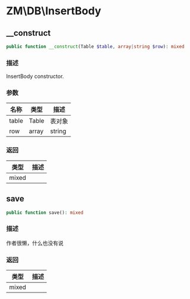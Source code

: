# ZM\DB\InsertBody

## __construct

```php
public function __construct(Table $table, array|string $row): mixed
```

### 描述

InsertBody constructor.

### 参数

| 名称 | 类型 | 描述 |
| -------- | ---- | ----------- |
| table | Table | 表对象 |
| row | array|string | 行数据 |

### 返回

| 类型 | 描述 |
| ---- | ----------- |
| mixed |  |


## save

```php
public function save(): mixed
```

### 描述

作者很懒，什么也没有说

### 返回

| 类型 | 描述 |
| ---- | ----------- |
| mixed |  |
